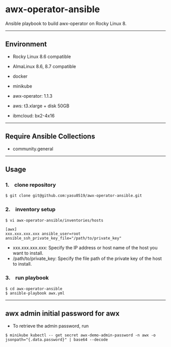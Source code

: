# awx-operator-ansible
Ansible playbook to build awx-operator on Rocky Linux 8.

---
## Environment

* Rocky Linux 8.6 compatible 
* AlmaLinux 8.6, 8.7 compatible
* docker
* minikube
* awx-operator: 1.1.3

* aws: t3.xlarge + disk 50GB
* ibmcloud: bx2-4x16

---
## Require Ansible Collections
* community.general

---
## Usage

### 1.　clone repository

```
$ git clone git@github.com:yasu0519/awx-operator-ansible.git
```

### 2.　inventory setup

```
$ vi awx-operator-ansible/inventories/hosts
```

```
[awx]
xxx.xxx.xxx.xxx ansible_user=root ansible_ssh_private_key_file="/path/to/private_key"
```

* xxx.xxx.xxx.xxx: Specify the IP address or host name of the host you want to install.
* /path/to/private_key: Specify the file path of the private key of the host to install.

### 3.　run playbook

```
$ cd awx-operator-ansible
$ ansible-playbook awx.yml
```

---

## awx admin initial password for awx

* To retrieve the admin password, run

```
$ minikube kubectl -- get secret awx-demo-admin-password -n awx -o jsonpath="{.data.password}" | base64 --decode
```

